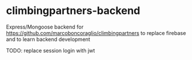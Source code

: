 # climbingpartners-backend

Express/Mongoose backend for https://github.com/marcoboncoraglio/climbingpartners to replace firebase and to learn backend development

TODO: replace session login with jwt